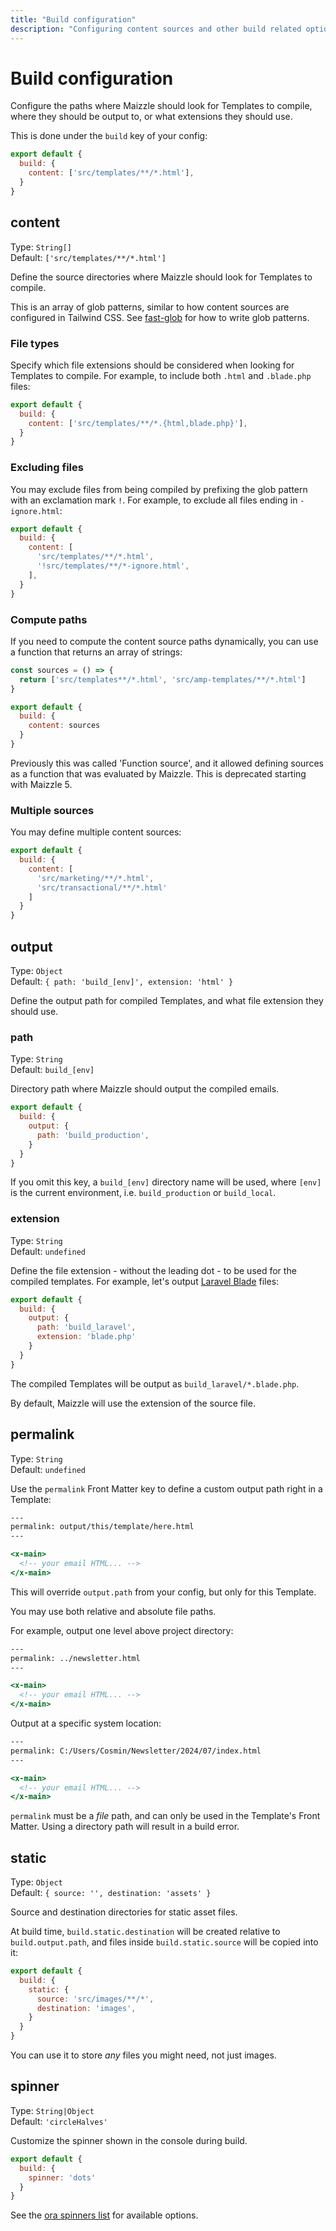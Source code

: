 ```yaml
---
title: "Build configuration"
description: "Configuring content sources and other build related options in Maizzle."
---
```


# Build configuration

Configure the paths where Maizzle should look for Templates to compile, where they should be output to, or what extensions they should use.

This is done under the `build` key of your config:

```js [config.js]
export default {
  build: {
    content: ['src/templates/**/*.html'],
  }
}
```

## content

Type: `String[]`\
Default: `['src/templates/**/*.html']`

Define the source directories where Maizzle should look for Templates to compile.

This is an array of glob patterns, similar to how content sources are configured in Tailwind CSS. See [fast-glob](https://github.com/mrmlnc/fast-glob) for how to write glob patterns.

### File types

Specify which file extensions should be considered when looking for Templates to compile. For example, to include both `.html` and `.blade.php` files:

```js [config.js]
export default {
  build: {
    content: ['src/templates/**/*.{html,blade.php}'],
  }
}
```

### Excluding files

You may exclude files from being compiled by prefixing the glob pattern with an exclamation mark `!`. For example, to exclude all files ending in `-ignore.html`:

```js [config.js]
export default {
  build: {
    content: [
      'src/templates/**/*.html',
      '!src/templates/**/*-ignore.html',
    ],
  }
}
```

### Compute paths

If you need to compute the content source paths dynamically, you can use a function that returns an array of strings:

```js [config.js]
const sources = () => {
  return ['src/templates**/*.html', 'src/amp-templates/**/*.html']
}

export default {
  build: {
    content: sources
  }
}
```

<Alert>Previously this was called 'Function source', and it allowed defining sources as a function that was evaluated by Maizzle. This is deprecated starting with Maizzle 5.</Alert>

### Multiple sources

You may define multiple content sources:

```js [config.js]
export default {
  build: {
    content: [
      'src/marketing/**/*.html',
      'src/transactional/**/*.html'
    ]
  }
}
```

## output

Type: `Object`\
Default: `{ path: 'build_[env]', extension: 'html' }`

Define the output path for compiled Templates, and what file extension they should use.

### path

Type: `String`\
Default: `build_[env]`

Directory path where Maizzle should output the compiled emails.

```js [config.production.js]
export default {
  build: {
    output: {
      path: 'build_production',
    }
  }
}
```

If you omit this key, a `build_[env]` directory name will be used, where `[env]` is the current environment, i.e. `build_production` or `build_local`.

### extension

Type: `String`\
Default: `undefined`

Define the file extension - without the leading dot - to be used for the compiled templates. For example, let's output [Laravel Blade](https://laravel.com/docs/8.x/blade) files:

```js [config.laravel.js]
export default {
  build: {
    output: {
      path: 'build_laravel',
      extension: 'blade.php'
    }
  }
}
```

The compiled Templates will be output as `build_laravel/*.blade.php`.

By default, Maizzle will use the extension of the source file.

## permalink

Type: `String`\
Default: `undefined`

Use the `permalink` Front Matter key to define a custom output path right in a Template:

```hbs [src/templates/example.html]
---
permalink: output/this/template/here.html
---

<x-main>
  <!-- your email HTML... -->
</x-main>
```

This will override `output.path` from your config, but only for this Template.

You may use both relative and absolute file paths.

For example, output one level above project directory:

```hbs [src/templates/example.html]
---
permalink: ../newsletter.html
---

<x-main>
  <!-- your email HTML... -->
</x-main>
```

Output at a specific system location:

```hbs [src/templates/example.html]
---
permalink: C:/Users/Cosmin/Newsletter/2024/07/index.html
---

<x-main>
  <!-- your email HTML... -->
</x-main>
```

<Alert type="warning">`permalink` must be a <em>file</em> path, and can only be used in the Template's Front Matter. Using a directory path will result in a build error.</Alert>

## static

Type: `Object`\
Default: `{ source: '', destination: 'assets' }`

Source and destination directories for static asset files.

At build time, `build.static.destination` will be created relative to `build.output.path`, and files inside `build.static.source` will be copied into it:

```js [config.js]
export default {
  build: {
    static: {
      source: 'src/images/**/*',
      destination: 'images',
    }
  }
}
```

You can use it to store _any_ files you might need, not just images.

## spinner

Type: `String|Object`\
Default: `'circleHalves'`

Customize the spinner shown in the console during build.

```js [config.js]
export default {
  build: {
    spinner: 'dots'
  }
}
```

See the [ora spinners list](https://github.com/sindresorhus/cli-spinners/blob/main/spinners.json) for available options.
